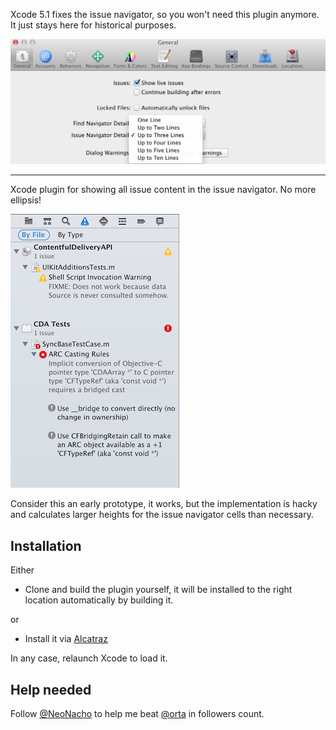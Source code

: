 Xcode 5.1 fixes the issue navigator, so you won't need this plugin anymore. It just stays here for historical purposes.

![](issue-nav-fixed.png)

---

Xcode plugin for showing all issue content in the issue navigator. No more ellipsis!

![](screenshot.png)

Consider this an early prototype, it works, but the implementation is hacky and calculates larger heights for the issue navigator cells than necessary.

## Installation

Either

- Clone and build the plugin yourself, it will be installed to the right location automatically by building it.

or

- Install it via [Alcatraz](http://alcatraz.io/)

In any case, relaunch Xcode to load it.

## Help needed

Follow [@NeoNacho](https://twitter.com/NeoNacho) to help me beat [@orta](https://twitter.com/orta) in followers count.
